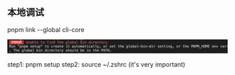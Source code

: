 ## 本地调试

pnpm link --global cli-core

![](imgs/2022-08-13-12-04-22.png)

step1: pnpm setup
step2: source ~/.zshrc (it's very important)
